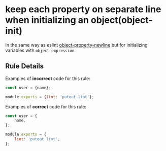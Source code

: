 # keep each property on separate line when initializing an object(object-init)

In the same way as eslint [object-property-newline](https://github.com/coderaiser/putout/tree/master/packages/eslint-plugin-putout/lib/multiple-properties-destructuring) but for initializing variables with `object expression`.

## Rule Details

Examples of **incorrect** code for this rule:

```js
const user = {name};

module.exports = {lint: 'putout lint'};
```

Examples of **correct** code for this rule:

```js
const user = {
    name,
};

module.exports = {
    lint: 'putout lint',
};
```
